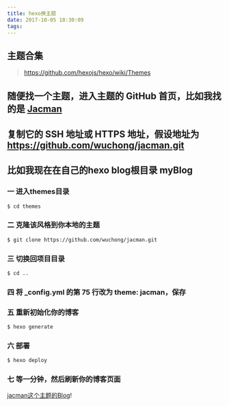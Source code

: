 ```yaml
---
title: hexo换主题
date: 2017-10-05 18:30:09
tags:
---
```


## 主题合集

> [https://github.com/hexojs/hexo/wiki/Themes ](https://github.com/hexojs/hexo/wiki/Themes )

## 随便找一个主题，进入主题的 GitHub 首页，比如我找的是  [Jacman](https://github.com/wuchong/jacman.git)

## 复制它的 SSH 地址或 HTTPS 地址，假设地址为 https://github.com/wuchong/jacman.git

## 比如我现在在自己的hexo blog根目录  myBlog  
### 一 进入themes目录
``` bash
$ cd themes
```

### 二 克隆该风格到你本地的主题
``` bash
$ git clone https://github.com/wuchong/jacman.git
```
### 三 切换回项目目录 
``` bash
$ cd ..
```

### 四 将 _config.yml 的第 75 行改为 theme: jacman，保存

### 五 重新初始化你的博客
``` bash
$ hexo generate
```
### 六 部署
``` bash
$ hexo deploy
```
### 七 等一分钟，然后刷新你的博客页面
[jacman这个主题的Blog](https://sltrust.github.io/index.html)! 

